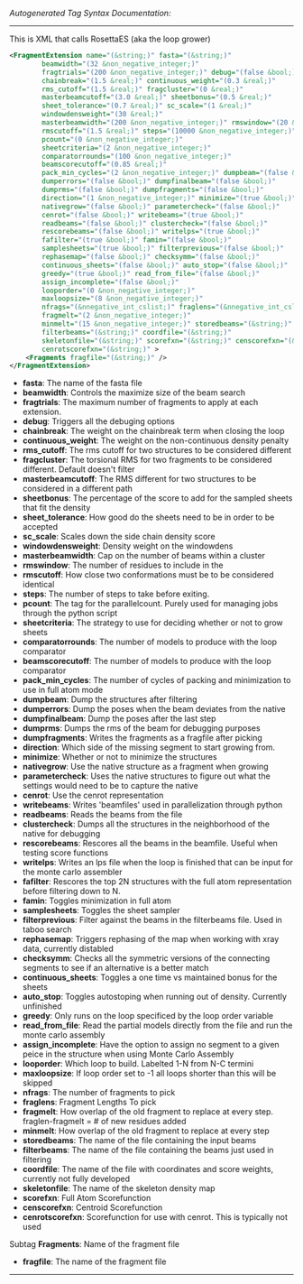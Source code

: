 <!-- THIS IS AN AUTOGENERATED FILE: Don't edit it directly, instead change the schema definition in the code itself. -->

_Autogenerated Tag Syntax Documentation:_

---
This is XML that calls RosettaES (aka the loop grower)

```xml
<FragmentExtension name="(&string;)" fasta="(&string;)"
        beamwidth="(32 &non_negative_integer;)"
        fragtrials="(200 &non_negative_integer;)" debug="(false &bool;)"
        chainbreak="(1.5 &real;)" continuous_weight="(0.3 &real;)"
        rms_cutoff="(1.5 &real;)" fragcluster="(0 &real;)"
        masterbeamcutoff="(3.0 &real;)" sheetbonus="(0.5 &real;)"
        sheet_tolerance="(0.7 &real;)" sc_scale="(1 &real;)"
        windowdensweight="(30 &real;)"
        masterbeamwidth="(200 &non_negative_integer;)" rmswindow="(20 &real;)"
        rmscutoff="(1.5 &real;)" steps="(10000 &non_negative_integer;)"
        pcount="(0 &non_negative_integer;)"
        sheetcriteria="(2 &non_negative_integer;)"
        comparatorrounds="(100 &non_negative_integer;)"
        beamscorecutoff="(0.85 &real;)"
        pack_min_cycles="(2 &non_negative_integer;)" dumpbeam="(false &bool;)"
        dumperrors="(false &bool;)" dumpfinalbeam="(false &bool;)"
        dumprms="(false &bool;)" dumpfragments="(false &bool;)"
        direction="(1 &non_negative_integer;)" minimize="(true &bool;)"
        nativegrow="(false &bool;)" parametercheck="(false &bool;)"
        cenrot="(false &bool;)" writebeams="(true &bool;)"
        readbeams="(false &bool;)" clustercheck="(false &bool;)"
        rescorebeams="(false &bool;)" writelps="(true &bool;)"
        fafilter="(true &bool;)" famin="(false &bool;)"
        samplesheets="(true &bool;)" filterprevious="(false &bool;)"
        rephasemap="(false &bool;)" checksymm="(false &bool;)"
        continuous_sheets="(false &bool;)" auto_stop="(false &bool;)"
        greedy="(true &bool;)" read_from_file="(false &bool;)"
        assign_incomplete="(false &bool;)"
        looporder="(0 &non_negative_integer;)"
        maxloopsize="(8 &non_negative_integer;)"
        nfrags="(&nnegative_int_cslist;)" fraglens="(&nnegative_int_cslist;)"
        fragmelt="(2 &non_negative_integer;)"
        minmelt="(15 &non_negative_integer;)" storedbeams="(&string;)"
        filterbeams="(&string;)" coordfile="(&string;)"
        skeletonfile="(&string;)" scorefxn="(&string;)" censcorefxn="(&string;)"
        cenrotscorefxn="(&string;)" >
    <Fragments fragfile="(&string;)" />
</FragmentExtension>
```

-   **fasta**: The name of the fasta file
-   **beamwidth**: Controls the maximize size of the beam search
-   **fragtrials**: The maximum number of fragments to apply at each extension.
-   **debug**: Triggers all the debuging options
-   **chainbreak**: The weight on the chainbreak term when closing the loop
-   **continuous_weight**: The weight on the non-continuous density penalty
-   **rms_cutoff**: The rms cutoff for two structures to be considered different
-   **fragcluster**: The torsional RMS for two fragments to be considered different. Default doesn't filter
-   **masterbeamcutoff**: The RMS different for two structures to be considered in a different path
-   **sheetbonus**: The percentage of the score to add for the sampled sheets that fit the density
-   **sheet_tolerance**: How good do the sheets need to be in order to be accepted
-   **sc_scale**: Scales down the side chain density score
-   **windowdensweight**: Density weight on the windowdens
-   **masterbeamwidth**: Cap on the number of beams within a cluster
-   **rmswindow**: The number of residues to include in the
-   **rmscutoff**: How close two conformations must be to be considered identical
-   **steps**: The number of steps to take before exiting.
-   **pcount**: The tag for the parallelcount. Purely used for managing jobs through the python script
-   **sheetcriteria**: The strategy to use for deciding whether or not to grow sheets
-   **comparatorrounds**: The number of models to produce with the loop comparator
-   **beamscorecutoff**: The number of models to produce with the loop comparator
-   **pack_min_cycles**: The number of cycles of packing and minimization to use in full atom mode
-   **dumpbeam**: Dump the structures after filtering
-   **dumperrors**: Dump the poses when the beam deviates from the native
-   **dumpfinalbeam**: Dump the poses after the last step
-   **dumprms**: Dumps the rms of the beam for debugging purposes
-   **dumpfragments**: Writes the fragments as a fragfile after picking
-   **direction**: Which side of the missing segment to start growing from.
-   **minimize**: Whether or not to minimize the structures
-   **nativegrow**: Use the native structure as a fragment when growing
-   **parametercheck**: Uses the native structures to figure out what the settings would need to be to capture the native
-   **cenrot**: Use the cenrot representation
-   **writebeams**: Writes 'beamfiles' used in parallelization through python
-   **readbeams**: Reads the beams from the file
-   **clustercheck**: Dumps all the structures in the neighborhood of the native for debugging
-   **rescorebeams**: Rescores all the beams in the beamfile. Useful when testing score functions
-   **writelps**: Writes an lps file when the loop is finished that can be input for the monte carlo assembler
-   **fafilter**: Rescores the top 2N structures with the full atom representation before filtering down to N.
-   **famin**: Toggles minimization in full atom
-   **samplesheets**: Toggles the sheet sampler
-   **filterprevious**: Filter against the beams in the filterbeams file. Used in taboo search
-   **rephasemap**: Triggers rephasing of the map when working with xray data, currently distabled
-   **checksymm**: Checks all the symmetric versions of the connecting segments to see if an alternative is a better match
-   **continuous_sheets**: Toggles a one time vs maintained bonus for the sheets
-   **auto_stop**: Toggles autostoping when running out of density. Currently unfinished
-   **greedy**: Only runs on the loop specificed by the loop order variable
-   **read_from_file**: Read the partial models directly from the file and run the monte carlo assembly
-   **assign_incomplete**: Have the option to assign no segment to a given peice in the structure when using Monte Carlo Assembly
-   **looporder**: Which loop to build. Labelted 1-N from N-C termini
-   **maxloopsize**: If loop order set to -1 all loops shorter than this will be skipped
-   **nfrags**: The number of fragments to pick
-   **fraglens**: Fragment Lengths To pick
-   **fragmelt**: How overlap of the old fragment to replace at every step. fraglen-fragmelt = # of new residues added
-   **minmelt**: How overlap of the old fragment to replace at every step
-   **storedbeams**: The name of the file containing the input beams
-   **filterbeams**: The name of the file containing the beams just used in filtering
-   **coordfile**: The name of the file with coordinates and score weights, currently not fully developed
-   **skeletonfile**: The name of the skeleton density map
-   **scorefxn**: Full Atom Scorefunction
-   **censcorefxn**: Centroid Scorefunction
-   **cenrotscorefxn**: Scorefunction for use with cenrot. This is typically not used


Subtag **Fragments**:   Name of the fragment file

-   **fragfile**: The name of the fragment file

---
